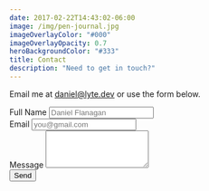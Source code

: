 ```yaml
---
date: 2017-02-22T14:43:02-06:00
image: /img/pen-journal.jpg
imageOverlayColor: "#000"
imageOverlayOpacity: 0.7
heroBackgroundColor: "#333"
title: Contact
description: "Need to get in touch?"
---
```


<div class="text-center">
	<p>
		Email me at <a href="mailto:daniel@lyte.dev">daniel@lyte.dev</a> or use
		the form below.
	</p>
	<form action="https://formspree.io/daniel@lyte.dev" method="POST">
		<div class="field">
			<label name="name">Full Name</label>
			<input type="text" name="name" placeholder="Daniel Flanagan" />
		</div>
		<div class="field">
			<label name="_replyto">Email</label>
			<input type="email" name="_replyto" placeholder="you@gmail.com" />
		</div>
		<div class="field">
			<label name="content">Message</label>
			<textarea name="content" rows="4"></textarea>
		</div>
		<div class="field">
			<input class="button primary" type="submit" value="Send" />
		</div>
    <input type="hidden" name="_next" value="/thanks" />
    <input type="hidden" name="_subject" value="Contact Form Submission - lytedev" />
	</form>
</div>
